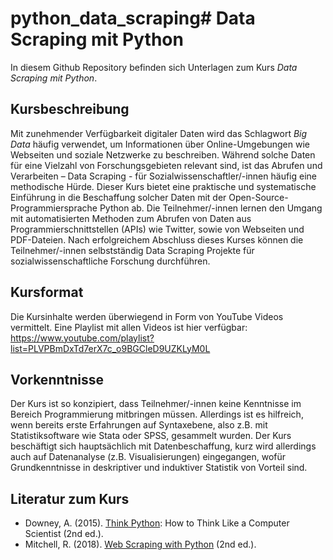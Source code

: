 # python_data_scraping# Data Scraping mit Python

In diesem Github Repository befinden sich Unterlagen zum Kurs *Data Scraping mit Python*.

## Kursbeschreibung

Mit zunehmender Verfügbarkeit digitaler Daten wird das Schlagwort *Big Data* häufig verwendet, 
um Informationen über Online-Umgebungen wie Webseiten und soziale Netzwerke zu beschreiben. 
Während solche Daten für eine Vielzahl von Forschungsgebieten relevant sind, 
ist das Abrufen und Verarbeiten – Data Scraping - für Sozialwissenschaftler/-innen häufig eine methodische Hürde. 
Dieser Kurs bietet eine praktische und systematische Einführung in die Beschaffung solcher Daten mit der Open-Source-Programmiersprache Python ab. 
Die Teilnehmer/-innen lernen den Umgang mit automatisierten Methoden zum Abrufen von Daten aus Programmierschnittstellen (APIs) wie Twitter, 
sowie von Webseiten und PDF-Dateien. 
Nach erfolgreichem Abschluss dieses Kurses können die Teilnehmer/-innen selbstständig 
Data Scraping Projekte für sozialwissenschaftliche Forschung durchführen.

## Kursformat

Die Kursinhalte werden überwiegend in Form von YouTube Videos vermittelt. Eine Playlist mit allen Videos ist hier verfügbar:
https://www.youtube.com/playlist?list=PLVPBmDxTd7erX7c_o9BGCleD9UZKLyM0L

## Vorkenntnisse

Der Kurs ist so konzipiert, dass Teilnehmer/-innen keine Kenntnisse im Bereich Programmierung mitbringen müssen. 
Allerdings ist es hilfreich, wenn bereits erste Erfahrungen auf Syntaxebene, also z.B. mit Statistiksoftware wie Stata oder SPSS, gesammelt wurden. 
Der Kurs beschäftigt sich hauptsächlich mit Datenbeschaffung, kurz wird allerdings auch auf Datenanalyse (z.B. Visualisierungen) eingegangen, wofür Grundkenntnisse
in deskriptiver und induktiver Statistik von Vorteil sind.

## Literatur zum Kurs

- Downey, A. (2015). [Think Python](https://www.greenteapress.com/thinkpython/thinkpython.html): How to Think Like a Computer Scientist (2nd ed.).
- Mitchell, R. (2018). [Web Scraping with Python](https://www.oreilly.com/library/view/web-scraping-with/9781491985564/) (2nd ed.).

